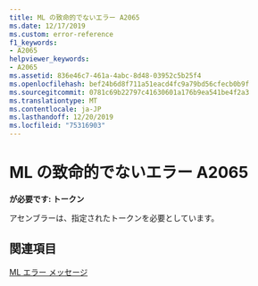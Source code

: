 ```yaml
---
title: ML の致命的でないエラー A2065
ms.date: 12/17/2019
ms.custom: error-reference
f1_keywords:
- A2065
helpviewer_keywords:
- A2065
ms.assetid: 836e46c7-461a-4abc-8d48-03952c5b25f4
ms.openlocfilehash: bef24b6d8f711a51eacd4fc9a79bd56cfecb0b9f
ms.sourcegitcommit: 0781c69b22797c41630601a176b9ea541be4f2a3
ms.translationtype: MT
ms.contentlocale: ja-JP
ms.lasthandoff: 12/20/2019
ms.locfileid: "75316903"
---
```

# <a name="ml-nonfatal-error-a2065"></a>ML の致命的でないエラー A2065

**が必要です: トークン**

アセンブラーは、指定されたトークンを必要としています。

## <a name="see-also"></a>関連項目

[ML エラー メッセージ](ml-error-messages.md)
